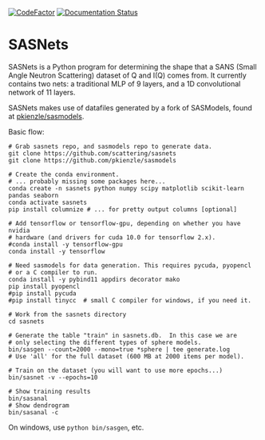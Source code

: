 [![CodeFactor](https://www.codefactor.io/repository/github/scattering/sasnets/badge)](https://www.codefactor.io/repository/github/scattering/sasnets)
[![Documentation Status](https://readthedocs.org/projects/sasnets/badge/?version=latest)](https://sasnets.readthedocs.io/en/latest/?badge=latest)
# SASNets

SASNets is a Python program for determining the shape that a SANS (Small Angle Neutron Scattering) dataset of Q and I(Q) comes from. It currently contains two nets: a traditional MLP of 9 layers, and a 1D convolutional network of 11 layers.

SASNets makes use of datafiles generated by a fork of SASModels, found at [pkienzle/sasmodels](https://github.com/pkienzle/sasmodels).

Basic flow:

    # Grab sasnets repo, and sasmodels repo to generate data.
    git clone https://github.com/scattering/sasnets
    git clone https://github.com/pkienzle/sasmodels

    # Create the conda environment.
    # ... probably missing some packages here...
    conda create -n sasnets python numpy scipy matplotlib scikit-learn pandas seaborn
    conda activate sasnets
    pip install columnize # ... for pretty output columns [optional]

    # Add tensorflow or tensorflow-gpu, depending on whether you have nvidia
    # hardware (and drivers for cuda 10.0 for tensorflow 2.x).
    #conda install -y tensorflow-gpu
    conda install -y tensorflow

    # Need sasmodels for data generation. This requires pycuda, pyopencl
    # or a C compiler to run.
    conda install -y pybind11 appdirs decorator mako
    pip install pyopencl
    #pip install pycuda
    #pip install tinycc  # small C compiler for windows, if you need it.

    # Work from the sasnets directory
    cd sasnets

    # Generate the table "train" in sasnets.db.  In this case we are
    # only selecting the different types of sphere models.
    bin/sasgen --count=2000 --mono=true *sphere | tee generate.log
    # Use 'all' for the full dataset (600 MB at 2000 items per model).

    # Train on the dataset (you will want to use more epochs...)
    bin/sasnet -v --epochs=10

    # Show training results
    bin/sasanal
    # Show dendrogram
    bin/sasanal -c

On windows, use `python bin/sasgen`, etc.
